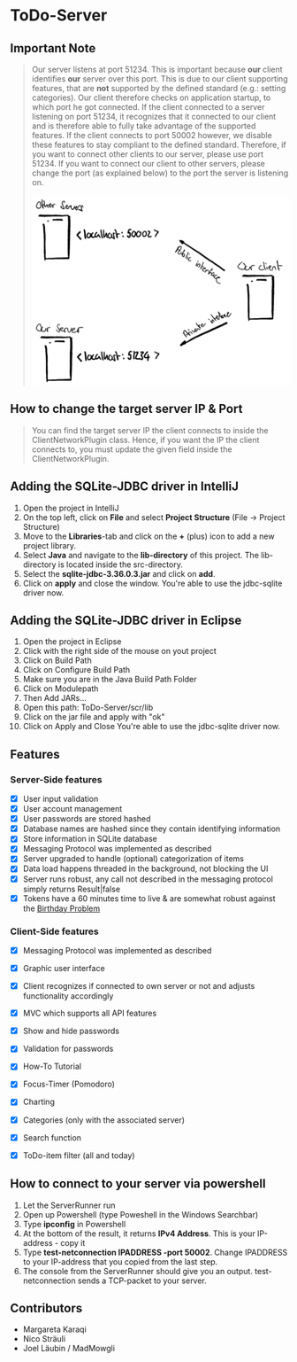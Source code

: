 # ToDo-Server

## Important Note
> Our server listens at port 51234. This is important because **our** client identifies **our** server over this port.
> This is due to our client supporting features, that are **not** supported by the defined standard (e.g.: setting categories).
> Our client therefore checks on application startup, to which port he got connected. If the client connected to a server
> listening on port 51234, it recognizes that it connected to our client and is therefore able to fully take advantage of
> the supported features. If the client connects to port 50002 however, we disable these features to stay compliant to the
> defined standard. Therefore, if you want to connect other clients to our server, please use port 51234. If you want to
> connect our client to other servers, please change the port (as explained below) to the port the server is listening on.
> <br>
> <br>
> ![Server_Client_Model.png](src/common/resources/Server_Client_Model.png)

## How to change the target server IP & Port
> You can find the target server IP the client connects to inside the ClientNetworkPlugin class.
> Hence, if you want the IP the client connects to, you must update the given field inside the ClientNetworkPlugin.

## Adding the SQLite-JDBC driver in IntelliJ
1. Open the project in IntelliJ
2. On the top left, click on **File** and select **Project Structure** (File -> Project Structure)
3. Move to the **Libraries**-tab and click on the **+** (plus) icon to add a new project library.
4. Select **Java** and navigate to the **lib-directory** of this project. The lib-directory is located inside the
   src-directory.
5. Select the **sqlite-jdbc-3.36.0.3.jar** and click on **add**.
6. Click on **apply** and close the window. You're able to use the jdbc-sqlite driver now.

## Adding the SQLite-JDBC driver in Eclipse
1. Open the project in Eclipse
2. Click with the right side of the mouse on yout project
3. Click on Build Path
4. Click on Configure Build Path
5. Make sure you are in the Java Build Path Folder
6. Click on Modulepath
7. Then Add JARs...
8. Open this path: ToDo-Server/scr/lib
9. Click on the jar file and apply with "ok"
10. Click on Apply and Close You're able to use the jdbc-sqlite driver now.


## Features
### Server-Side features
- [x] User input validation
- [x] User account management
- [x] User passwords are stored hashed
- [x] Database names are hashed since they contain identifying information
- [x] Store information in SQLite database
- [x] Messaging Protocol was implemented as described
- [x] Server upgraded to handle (optional) categorization of items
- [x] Data load happens threaded in the background, not blocking the UI
- [x] Server runs robust, any call not described in the messaging protocol simply returns Result|false
- [x] Tokens have a 60 minutes time to live & are somewhat robust against the [Birthday Problem](https://en.wikipedia.org/wiki/Birthday_problem)

### Client-Side features
- [x] Messaging Protocol was implemented as described
- [x] Graphic user interface
- [x] Client recognizes if connected to own server or not and adjusts functionality accordingly
- [x] MVC which supports all API features 
- [x] Show and hide passwords
- [x] Validation for passwords
- [x] How-To Tutorial
- [x] Focus-Timer (Pomodoro)
- [x] Charting
- [x] Categories (only with the associated server)
- [x] Search function
- [x] ToDo-item filter (all and today)


## How to connect to your server via powershell
1. Let the ServerRunner run
2. Open up Powershell (type Poweshell in the Windows Searchbar)
3. Type **ipconfig** in Powershell
4. At the bottom of the result, it returns **IPv4 Address**. This is your IP-address - copy it
5. Type **test-netconnection IPADDRESS -port 50002**. Change IPADDRESS to your IP-address that you copied from the last step.
6. The console from the ServerRunner should give you an output. test-netconnection sends a TCP-packet to your server.

## Contributors
- Margareta Karaqi
- Nico Sträuli
- Joel Läubin / MadMowgli
